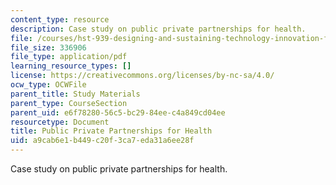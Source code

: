 ```yaml
---
content_type: resource
description: Case study on public private partnerships for health.
file: /courses/hst-939-designing-and-sustaining-technology-innovation-for-global-health-practice-spring-2008/a9cab6e1b449c20f3ca7eda31a6ee28f_publicprivate.pdf
file_size: 336906
file_type: application/pdf
learning_resource_types: []
license: https://creativecommons.org/licenses/by-nc-sa/4.0/
ocw_type: OCWFile
parent_title: Study Materials
parent_type: CourseSection
parent_uid: e6f78280-56c5-bc29-84ee-c4a849cd04ee
resourcetype: Document
title: Public Private Partnerships for Health
uid: a9cab6e1-b449-c20f-3ca7-eda31a6ee28f
---
```

Case study on public private partnerships for health.